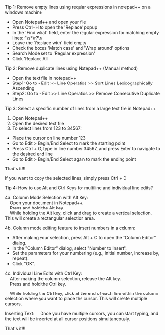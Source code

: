 Tip 1: 
Remove empty lines using reqular expressions in notepad++ on a windows machine
- Open Notepad++ and open your file
- Press Ctrl+H to open the 'Replace' popup
- In the 'Find what' field, enter the regular expression for matching empty lines:     ^\s*\r?\n
- Leave the 'Replace with' field empty
- Check the boxes 'Match case' and 'Wrap around' options
- Search Mode set to 'Regular expression'
- Click 'Replace All

Tip 2:
Remove duplicate lines using Notepad++ (Manual method)
- Open the text file in notepad++
- Step1: Go to - Edit >> Line Operatios >> Sort Lines Lexicographically Ascending
- Step2: Go to - Edit >> Line Operatios >> Remove Consecutive Duplicate Lines

Tip 3: 
Select a specific number of lines from a large text file in Notepad++

1.	Open Notepad++
2.	Open the desired text file
3.	To select lines from 123 to 34567:
- Place the cursor on line number 123
-	Go to Edit > Begin/End Select to mark the starting point
-	Press Ctrl + G, type in line number 34567, and press Enter to navigate to the desired end line
-	Go to Edit > Begin/End Select again to mark the ending point
  
That's it!!! 

If you want to copy the selected lines, simply press Ctrl + C

Tip 4:
How to use Alt and Ctrl Keys for multiline and individual line edits?  

4a. Column Mode Selection with Alt Key:  
   &nbsp;&nbsp;&nbsp;&nbsp;Open your document in Notepad++.  
   &nbsp;&nbsp;&nbsp;&nbsp;Press and hold the Alt key.   
   &nbsp;&nbsp;&nbsp;&nbsp;While holding the Alt key, click and drag to create a vertical selection. This will create a rectangular selection area.

4b. Column mode editing feature to insert numbers in a column:  
- After making your selection, press Alt + C to open the "Column Editor" dialog.
- In the "Column Editor" dialog, select "Number to Insert".
- Set the parameters for your numbering (e.g., initial number, increase by, repeat).
- Click "OK".

4c. Individual Line Edits with Ctrl Key:  
  &nbsp;&nbsp;&nbsp;&nbsp;After making the column selection, release the Alt key.  
	&nbsp;&nbsp;&nbsp;&nbsp;Press and hold the Ctrl key.  
  
&nbsp;&nbsp;&nbsp;&nbsp;While holding the Ctrl key, click at the end of each line within the column selection where you want to place the cursor. This will create multiple cursors.

  Inserting Text:
  &nbsp;&nbsp;&nbsp;&nbsp;Once you have multiple cursors, you can start typing, and the text will be inserted at all cursor positions simultaneously.

That's it!!!

